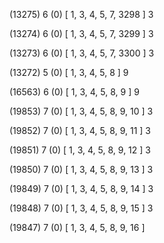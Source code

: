 (13275) 6 (0) [ 1, 3, 4, 5, 7, 3298 ] 3 


(13274) 6 (0) [ 1, 3, 4, 5, 7, 3299 ] 3 


(13273) 6 (0) [ 1, 3, 4, 5, 7, 3300 ] 3 


(13272) 5 (0) [ 1, 3, 4, 5, 8 ] 9 


(16563) 6 (0) [ 1, 3, 4, 5, 8, 9 ] 9 


(19853) 7 (0) [ 1, 3, 4, 5, 8, 9, 10 ] 3 


(19852) 7 (0) [ 1, 3, 4, 5, 8, 9, 11 ] 3 


(19851) 7 (0) [ 1, 3, 4, 5, 8, 9, 12 ] 3 


(19850) 7 (0) [ 1, 3, 4, 5, 8, 9, 13 ] 3 


(19849) 7 (0) [ 1, 3, 4, 5, 8, 9, 14 ] 3 


(19848) 7 (0) [ 1, 3, 4, 5, 8, 9, 15 ] 3 


(19847) 7 (0) [ 1, 3, 4, 5, 8, 9, 16 ]  

